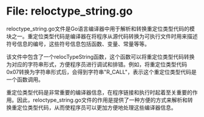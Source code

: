 # File: reloctype_string.go

reloctype_string.go文件是Go语言编译器中用于解析和转换重定位类型代码的模块之一。重定位类型代码是编译器在将程序从源代码转换为可执行文件时用来描述符号信息的编号，这些符号信息包括函数、变量、常量等等。

该文件中包含了一个relocTypeString函数，这个函数可以将重定位类型代码转换为对应的字符串形式，方便程序员进行调试和排错。例如，将重定位类型代码0x07转换为字符串形式后，会得到字符串"R_CALL"，表示这个重定位类型代码是一个函数调用。

重定位类型代码是非常重要的编译器信息，在程序链接和执行时起着至关重要的作用。因此，reloctype_string.go文件的作用是提供了一种方便的方式来解析和转换重定位类型代码，从而使程序员可以更加方便地处理这些编译器信息。

